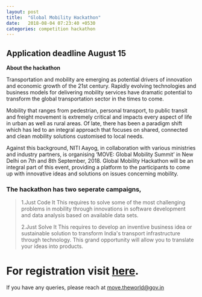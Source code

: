 ```yaml
---
layout: post
title:  "Global Mobility Hackathon"
date:   2018-08-04 07:23:40 +0530
categories: competition hackathon
---
```

## Application deadline August 15

__About the hackathon__

Transportation and mobility are emerging as potential drivers of innovation and economic growth of the 21st century. Rapidly evolving technologies and business models for delivering mobility services have dramatic potential to transform the global transportation sector in the times to come.


Mobility that ranges from pedestrian, personal transport, to public transit and freight movement is extremely critical and impacts every aspect of life in urban as well as rural areas. Of late, there has been a paradigm shift which has led to an integral approach that focuses on shared, connected and clean mobility solutions customised to local needs.


Against this background, NITI Aayog, in collaboration with various ministries and industry partners, is organising ‘MOVE: Global Mobility Summit’ in New Delhi on 7th and 8th September, 2018. Global Mobility Hackathon will be an integral part of this event, providing a platform to the participants to come up with innovative ideas and solutions on issues concerning mobility.


### The hackathon has two seperate campaigns,


> 1.Just Code It
> This requires to solve some of the most challenging problems in mobility through innovations in software development and data analysis based on available data sets.
>
> 2.Just Solve It
> This requires to develop an inventive business idea or sustainable solution to transform India's transport infrastructure through technology. This grand opportunity will allow you to translate your ideas into products.


# For registration visit [here](https://www.movehack.gov.in/global-mobility-hackathon/).



If you have any queries, please reach at move.theworld@gov.in
